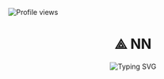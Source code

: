 ![Profile views](https://komarev.com/ghpvc/?username=NoconversationNN&label=Profile%20views&color=0e75b6&style=flat)
<div align="center">
  <h1>⟁ NN</h1>
  <img src="https://readme-typing-svg.demolab.com?font=Fira+Code&size=22&pause=1000&center=true&width=435&lines=XXVIII·X·MM" alt="Typing SVG" />
</div>
